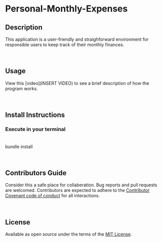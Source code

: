 # Personal-Monthly-Expenses

## Description
This application is a user-friendly and straighforward environment for responsible users to keep track of their monthly finances.
<br/>
<br/>
<br/>

## Usage
View this [video](INSERT VIDEO) to see a brief description of how the program works.
<br/>
<br/>
<br/>

## Install Instructions<br/>

### Execute in your terminal <br/><br/>
bundle install
<br/>
<br/>
<br/>

## Contributors Guide
Consider this a safe place for collaberation. Bug reports and pull requests are welcomed. Contributors are expected to adhere to the [Contributor Covenant code of conduct](https://www.contributor-covenant.org/) for all interactions.
<br/>
<br/>
<br/>

## License
Available as open source under the terms of the [MIT License](https://github.com/JenniferEstes/Near-Earth-Asteroids/blob/main/LICENSE).
